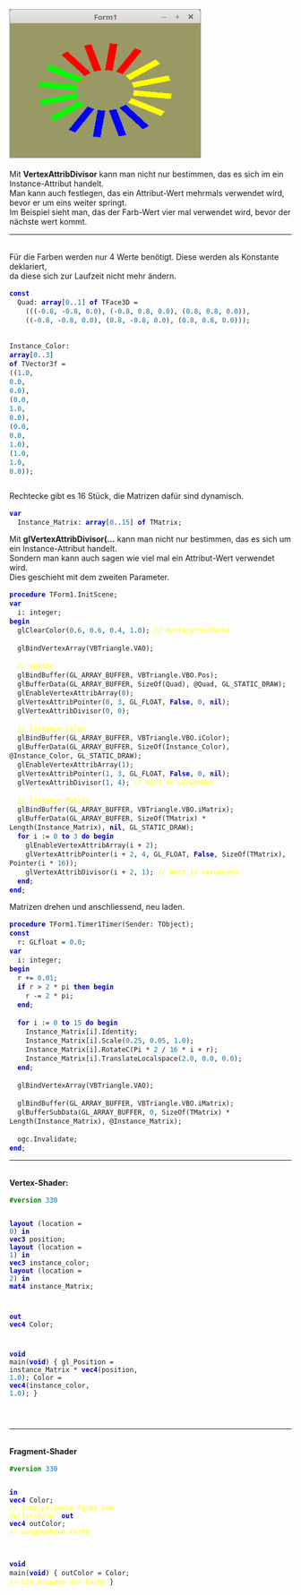 <html>
<img src="image.png" alt="Selfhtml"><br><br>
Mit <b>VertexAttribDivisor</b> kann man nicht nur bestimmen, das es sich im ein Instance-Attribut handelt.<br>
Man kann auch festlegen, das ein Attribut-Wert mehrmals verwendet wird, bevor er um eins weiter springt.<br>
Im Beispiel sieht man, das der Farb-Wert vier mal verwendet wird, bevor der nächste wert kommt.<br>
<hr><br>
Für die Farben werden nur 4 Werte benötigt. Diese werden als Konstante deklariert,<br>
da diese sich zur Laufzeit nicht mehr ändern.<br>
<pre><code><b><font color="0000BB">const</font></b>
  Quad: <b><font color="0000BB">array</font></b>[<font color="#0077BB">0</font>..<font color="#0077BB">1</font>] <b><font color="0000BB">of</font></b> TFace3D =
    (((-<font color="#0077BB">0</font>.<font color="#0077BB">8</font>, -<font color="#0077BB">0</font>.<font color="#0077BB">8</font>, <font color="#0077BB">0</font>.<font color="#0077BB">0</font>), (-<font color="#0077BB">0</font>.<font color="#0077BB">8</font>, <font color="#0077BB">0</font>.<font color="#0077BB">8</font>, <font color="#0077BB">0</font>.<font color="#0077BB">0</font>), (<font color="#0077BB">0</font>.<font color="#0077BB">8</font>, <font color="#0077BB">0</font>.<font color="#0077BB">8</font>, <font color="#0077BB">0</font>.<font color="#0077BB">0</font>)),
    ((-<font color="#0077BB">0</font>.<font color="#0077BB">8</font>, -<font color="#0077BB">0</font>.<font color="#0077BB">8</font>, <font color="#0077BB">0</font>.<font color="#0077BB">0</font>), (<font color="#0077BB">0</font>.<font color="#0077BB">8</font>, -<font color="#0077BB">0</font>.<font color="#0077BB">8</font>, <font color="#0077BB">0</font>.<font color="#0077BB">0</font>), (<font color="#0077BB">0</font>.<font color="#0077BB">8</font>, <font color="#0077BB">0</font>.<font color="#0077BB">8</font>, <font color="#0077BB">0</font>.<font color="#0077BB">0</font>)));

  Instance_Color: <b><font color="0000BB">array</font></b>[<font color="#0077BB">0</font>..<font color="#0077BB">3</font>] <b><font color="0000BB">of</font></b> TVector3f =
    ((<font color="#0077BB">1</font>.<font color="#0077BB">0</font>, <font color="#0077BB">0</font>.<font color="#0077BB">0</font>, <font color="#0077BB">0</font>.<font color="#0077BB">0</font>), (<font color="#0077BB">0</font>.<font color="#0077BB">0</font>, <font color="#0077BB">1</font>.<font color="#0077BB">0</font>, <font color="#0077BB">0</font>.<font color="#0077BB">0</font>), (<font color="#0077BB">0</font>.<font color="#0077BB">0</font>, <font color="#0077BB">0</font>.<font color="#0077BB">0</font>, <font color="#0077BB">1</font>.<font color="#0077BB">0</font>), (<font color="#0077BB">1</font>.<font color="#0077BB">0</font>, <font color="#0077BB">1</font>.<font color="#0077BB">0</font>, <font color="#0077BB">0</font>.<font color="#0077BB">0</font>));</code></pre>
Rechtecke gibt es 16 Stück, die Matrizen dafür sind dynamisch.<br>
<pre><code><b><font color="0000BB">var</font></b>
  Instance_Matrix: <b><font color="0000BB">array</font></b>[<font color="#0077BB">0</font>..<font color="#0077BB">15</font>] <b><font color="0000BB">of</font></b> TMatrix;</code></pre>
Mit <b>glVertexAttribDivisor(...</b> kann man nicht nur bestimmen, das es sich um ein Instance-Attribut handelt.<br>
Sondern man kann auch sagen wie viel mal ein Attribut-Wert verwendet wird.<br>
Dies geschieht mit dem zweiten Parameter.<br>
<pre><code><b><font color="0000BB">procedure</font></b> TForm1.InitScene;
<b><font color="0000BB">var</font></b>
  i: integer;
<b><font color="0000BB">begin</font></b>
  glClearColor(<font color="#0077BB">0</font>.<font color="#0077BB">6</font>, <font color="#0077BB">0</font>.<font color="#0077BB">6</font>, <font color="#0077BB">0</font>.<font color="#0077BB">4</font>, <font color="#0077BB">1</font>.<font color="#0077BB">0</font>); <i><font color="#FFFF00">// Hintergrundfarbe</font></i>

  glBindVertexArray(VBTriangle.VAO);

  <i><font color="#FFFF00">// Vektor</font></i>
  glBindBuffer(GL_ARRAY_BUFFER, VBTriangle.VBO.Pos);
  glBufferData(GL_ARRAY_BUFFER, SizeOf(Quad), @Quad, GL_STATIC_DRAW);
  glEnableVertexAttribArray(<font color="#0077BB">0</font>);
  glVertexAttribPointer(<font color="#0077BB">0</font>, <font color="#0077BB">3</font>, GL_FLOAT, <b><font color="0000BB">False</font></b>, <font color="#0077BB">0</font>, <b><font color="0000BB">nil</font></b>);
  glVertexAttribDivisor(<font color="#0077BB">0</font>, <font color="#0077BB">0</font>);

  <i><font color="#FFFF00">// Instance Color</font></i>
  glBindBuffer(GL_ARRAY_BUFFER, VBTriangle.VBO.iColor);
  glBufferData(GL_ARRAY_BUFFER, SizeOf(Instance_Color), @Instance_Color, GL_STATIC_DRAW);
  glEnableVertexAttribArray(<font color="#0077BB">1</font>);
  glVertexAttribPointer(<font color="#0077BB">1</font>, <font color="#0077BB">3</font>, GL_FLOAT, <b><font color="0000BB">False</font></b>, <font color="#0077BB">0</font>, <b><font color="0000BB">nil</font></b>);
  glVertexAttribDivisor(<font color="#0077BB">1</font>, <font color="#0077BB">4</font>); <i><font color="#FFFF00">// Wert 4x verwenden.</font></i>

  <i><font color="#FFFF00">// Instance Matrix</font></i>
  glBindBuffer(GL_ARRAY_BUFFER, VBTriangle.VBO.iMatrix);
  glBufferData(GL_ARRAY_BUFFER, SizeOf(TMatrix) * Length(Instance_Matrix), <b><font color="0000BB">nil</font></b>, GL_STATIC_DRAW);
  <b><font color="0000BB">for</font></b> i := <font color="#0077BB">0</font> <b><font color="0000BB">to</font></b> <font color="#0077BB">3</font> <b><font color="0000BB">do</font></b> <b><font color="0000BB">begin</font></b>
    glEnableVertexAttribArray(i + <font color="#0077BB">2</font>);
    glVertexAttribPointer(i + <font color="#0077BB">2</font>, <font color="#0077BB">4</font>, GL_FLOAT, <b><font color="0000BB">False</font></b>, SizeOf(TMatrix), Pointer(i * <font color="#0077BB">16</font>));
    glVertexAttribDivisor(i + <font color="#0077BB">2</font>, <font color="#0077BB">1</font>); <i><font color="#FFFF00">// Wert 1x verwenden.</font></i>
  <b><font color="0000BB">end</font></b>;
<b><font color="0000BB">end</font></b>;</code></pre>
Matrizen drehen und anschliessend, neu laden.<br>
<pre><code><b><font color="0000BB">procedure</font></b> TForm1.Timer1Timer(Sender: TObject);
<b><font color="0000BB">const</font></b>
  r: GLfloat = <font color="#0077BB">0</font>.<font color="#0077BB">0</font>;
<b><font color="0000BB">var</font></b>
  i: integer;
<b><font color="0000BB">begin</font></b>
  r += <font color="#0077BB">0</font>.<font color="#0077BB">01</font>;
  <b><font color="0000BB">if</font></b> r > <font color="#0077BB">2</font> * pi <b><font color="0000BB">then</font></b> <b><font color="0000BB">begin</font></b>
    r -= <font color="#0077BB">2</font> * pi;
  <b><font color="0000BB">end</font></b>;

  <b><font color="0000BB">for</font></b> i := <font color="#0077BB">0</font> <b><font color="0000BB">to</font></b> <font color="#0077BB">15</font> <b><font color="0000BB">do</font></b> <b><font color="0000BB">begin</font></b>
    Instance_Matrix[i].Identity;
    Instance_Matrix[i].Scale(<font color="#0077BB">0</font>.<font color="#0077BB">25</font>, <font color="#0077BB">0</font>.<font color="#0077BB">05</font>, <font color="#0077BB">1</font>.<font color="#0077BB">0</font>);
    Instance_Matrix[i].RotateC(Pi * <font color="#0077BB">2</font> / <font color="#0077BB">16</font> * i + r);
    Instance_Matrix[i].TranslateLocalspace(<font color="#0077BB">2</font>.<font color="#0077BB">0</font>, <font color="#0077BB">0</font>.<font color="#0077BB">0</font>, <font color="#0077BB">0</font>.<font color="#0077BB">0</font>);
  <b><font color="0000BB">end</font></b>;

  glBindVertexArray(VBTriangle.VAO);

  glBindBuffer(GL_ARRAY_BUFFER, VBTriangle.VBO.iMatrix);
  glBufferSubData(GL_ARRAY_BUFFER, <font color="#0077BB">0</font>, SizeOf(TMatrix) * Length(Instance_Matrix), @Instance_Matrix);

  ogc.Invalidate;
<b><font color="0000BB">end</font></b>;</code></pre>
<hr><br>
<b>Vertex-Shader:</b><br>
<pre><code><b><font color="#008800">#version</font></b> <font color="#0077BB">330</font>

<b><font color="0000BB">layout</font></b> (location = <font color="#0077BB">0</font>) <b><font color="0000BB">in</font></b> <b><font color="0000BB">vec3</font></b> position;
<b><font color="0000BB">layout</font></b> (location = <font color="#0077BB">1</font>) <b><font color="0000BB">in</font></b> <b><font color="0000BB">vec3</font></b> instance_color;
<b><font color="0000BB">layout</font></b> (location = <font color="#0077BB">2</font>) <b><font color="0000BB">in</font></b> <b><font color="0000BB">mat4</font></b> instance_Matrix;

<b><font color="0000BB">out</font></b> <b><font color="0000BB">vec4</font></b> Color;

<b><font color="0000BB">void</font></b> main(<b><font color="0000BB">void</font></b>) {
  gl_Position = instance_Matrix * <b><font color="0000BB">vec4</font></b>(position, <font color="#0077BB">1</font>.<font color="#0077BB">0</font>);
  Color       = <b><font color="0000BB">vec4</font></b>(instance_color, <font color="#0077BB">1</font>.<font color="#0077BB">0</font>);
}

</code></pre>
<hr><br>
<b>Fragment-Shader</b><br>
<pre><code><b><font color="#008800">#version</font></b> <font color="#0077BB">330</font>

<b><font color="0000BB">in</font></b>  <b><font color="0000BB">vec4</font></b> Color;      <i><font color="#FFFF00">// interpolierte Farbe vom Vertexshader</font></i>
<b><font color="0000BB">out</font></b> <b><font color="0000BB">vec4</font></b> outColor;  <i><font color="#FFFF00">// ausgegebene Farbe</font></i>

<b><font color="0000BB">void</font></b> main(<b><font color="0000BB">void</font></b>)
{
  outColor = Color; <i><font color="#FFFF00">// Die Ausgabe der Farbe</font></i>
}
</code></pre>

</html>
